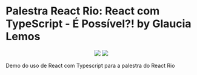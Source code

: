 # Palestra React Rio: React com TypeScript - É Possível?! by Glaucia Lemos

<p align="center">
  <img src="https://i.imgur.com/R2dCiON.gif"/>
  <img src="https://i.imgur.com/pA6SRQ6.gif"/>
</p>



Demo do uso de React com Typescript para a palestra do React Rio



